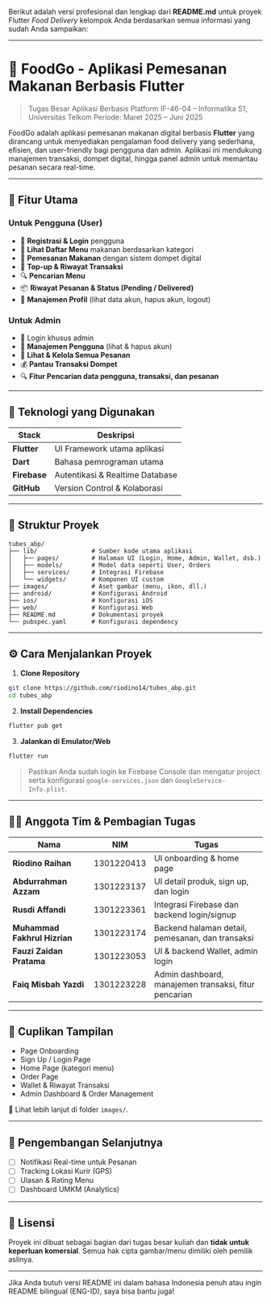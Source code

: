 Berikut adalah versi profesional dan lengkap dari **README.md** untuk proyek Flutter *Food Delivery* kelompok Anda berdasarkan semua informasi yang sudah Anda sampaikan:

---

# 🍔 FoodGo - Aplikasi Pemesanan Makanan Berbasis Flutter

> Tugas Besar Aplikasi Berbasis Platform
> IF-46-04 – Informatika S1, Universitas Telkom
> Periode: Maret 2025 – Juni 2025

FoodGo adalah aplikasi pemesanan makanan digital berbasis **Flutter** yang dirancang untuk menyediakan pengalaman food delivery yang sederhana, efisien, dan user-friendly bagi pengguna dan admin. Aplikasi ini mendukung manajemen transaksi, dompet digital, hingga panel admin untuk memantau pesanan secara real-time.

---

## 🚀 Fitur Utama

### Untuk Pengguna (User)

* 🔐 **Registrasi & Login** pengguna
* 🍕 **Lihat Daftar Menu** makanan berdasarkan kategori
* 🛒 **Pemesanan Makanan** dengan sistem dompet digital
* 💼 **Top-up & Riwayat Transaksi**
* 🔍 **Pencarian Menu**
* 📦 **Riwayat Pesanan & Status (Pending / Delivered)**
* 👤 **Manajemen Profil** (lihat data akun, hapus akun, logout)

### Untuk Admin

* 🔐 Login khusus admin
* 👥 **Manajemen Pengguna** (lihat & hapus akun)
* 🧾 **Lihat & Kelola Semua Pesanan**
* 💰 **Pantau Transaksi Dompet**
* 🔍 **Fitur Pencarian data pengguna, transaksi, dan pesanan**

---

## 📱 Teknologi yang Digunakan

| Stack        | Deskripsi                       |
| ------------ | ------------------------------- |
| **Flutter**  | UI Framework utama aplikasi     |
| **Dart**     | Bahasa pemrograman utama        |
| **Firebase** | Autentikasi & Realtime Database |
| **GitHub**   | Version Control & Kolaborasi    |

---

## 🧩 Struktur Proyek

```
tubes_abp/
├── lib/               # Sumber kode utama aplikasi
│   ├── pages/         # Halaman UI (Login, Home, Admin, Wallet, dsb.)
│   ├── models/        # Model data seperti User, Orders
│   ├── services/      # Integrasi Firebase
│   └── widgets/       # Komponen UI custom
├── images/            # Aset gambar (menu, ikon, dll.)
├── android/           # Konfigurasi Android
├── ios/               # Konfigurasi iOS
├── web/               # Konfigurasi Web
├── README.md          # Dokumentasi proyek
└── pubspec.yaml       # Konfigurasi dependency
```

---

## ⚙️ Cara Menjalankan Proyek

1. **Clone Repository**

```bash
git clone https://github.com/riodino14/tubes_abp.git
cd tubes_abp
```

2. **Install Dependencies**

```bash
flutter pub get
```

3. **Jalankan di Emulator/Web**

```bash
flutter run
```

> Pastikan Anda sudah login ke Firebase Console dan mengatur project serta konfigurasi `google-services.json` dan `GoogleService-Info.plist`.

---

## 👨‍💻 Anggota Tim & Pembagian Tugas

| Nama                         | NIM        | Tugas                                                 |
| ---------------------------- | ---------- | ----------------------------------------------------- |
| **Riodino Raihan**           | 1301220413 | UI onboarding & home page                             |
| **Abdurrahman Azzam**        | 1301223137 | UI detail produk, sign up, dan login                  |
| **Rusdi Affandi**            | 1301223361 | Integrasi Firebase dan backend login/signup           |
| **Muhammad Fakhrul Hizrian** | 1301223174 | Backend halaman detail, pemesanan, dan transaksi      |
| **Fauzi Zaidan Pratama**     | 1301223053 | UI & backend Wallet, admin login                      |
| **Faiq Misbah Yazdi**        | 1301223228 | Admin dashboard, manajemen transaksi, fitur pencarian |

---

## 📸 Cuplikan Tampilan

* Page Onboarding
* Sign Up / Login Page
* Home Page (kategori menu)
* Order Page
* Wallet & Riwayat Transaksi
* Admin Dashboard & Order Management

📂 Lihat lebih lanjut di folder `images/`.

---

## 🔮 Pengembangan Selanjutnya

* [ ] Notifikasi Real-time untuk Pesanan
* [ ] Tracking Lokasi Kurir (GPS)
* [ ] Ulasan & Rating Menu
* [ ] Dashboard UMKM (Analytics)

---

## 📄 Lisensi

Proyek ini dibuat sebagai bagian dari tugas besar kuliah dan **tidak untuk keperluan komersial**. Semua hak cipta gambar/menu dimiliki oleh pemilik aslinya.

---

Jika Anda butuh versi README ini dalam bahasa Indonesia penuh atau ingin README bilingual (ENG-ID), saya bisa bantu juga!

